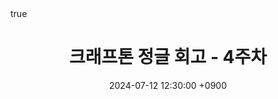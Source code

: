 ---
title: "크래프톤 정글 회고 - 4주차"
writer: James
date: 2024-07-12 12:30:00 +0900
categories: [jungle, 회고]
tags: [jungle, 회고]
pin: false
math: true
mermaid: true
image:
  path: https://img1.daumcdn.net/thumb/R800x0/?scode=mtistory2&fname=https%3A%2F%2Fblog.kakaocdn.net%2Fdn%2FX08qZ%2FbtrPQM5S1zF%2F5yM7f06vPDsReoKj7YxDfK%2Fimg.png
---